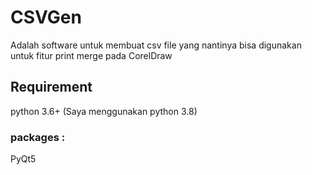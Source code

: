 # CSVGen

Adalah software untuk membuat csv file yang nantinya bisa digunakan untuk fitur print merge pada CorelDraw

## Requirement

python 3.6+ (Saya menggunakan python 3.8)

### packages :

PyQt5
